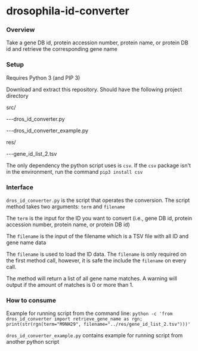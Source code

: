 # drosophila-id-converter

### Overview
Take a gene DB id, protein accession number, protein name, or protein DB id and retrieve the corresponding gene name

### Setup
Requires Python 3 (and PIP 3)

Download and extract this repository. Should have the following project directory

src/

---dros_id_converter.py

---dros_id_converter_example.py

res/

---gene_id_list_2.tsv


The only dependency the python script uses is `csv`. If the `csv` package isn't in the environment, run the command `pip3 install csv`

### Interface
`dros_id_converter.py` is the script that operates the conversion. The script method takes two arguments: `term` and `filename`

The `term` is the input for the ID you want to convert (i.e., gene DB id, protein accession number, protein name, or protein DB id)

The `filename` is the input of the filename which is a TSV file with all ID and gene name data

The `filename` is used to load the ID data. The `filename` is only required on the first method call, however, it is safe the include the `filename` on every call.

The method will return a list of all gene name matches. A warning will output if the amount of matches is 0 or more than 1.

### How to consume
Example for running script from the command line: `python -c 'from dros_id_converter import retrieve_gene_name as rgn; print(str(rgn(term="M9NH29", filename="../res/gene_id_list_2.tsv")))'
`

`dros_id_converter_example.py` contains example for running script from another python script


